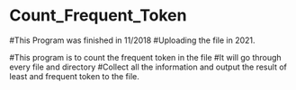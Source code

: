 # Count_Frequent_Token

#This Program was finished in 11/2018
#Uploading the file in 2021.


#This program is to count the frequent token in the file
#It will go through every file and directory
#Collect all the information and output the result of least and frequent token to the file.
